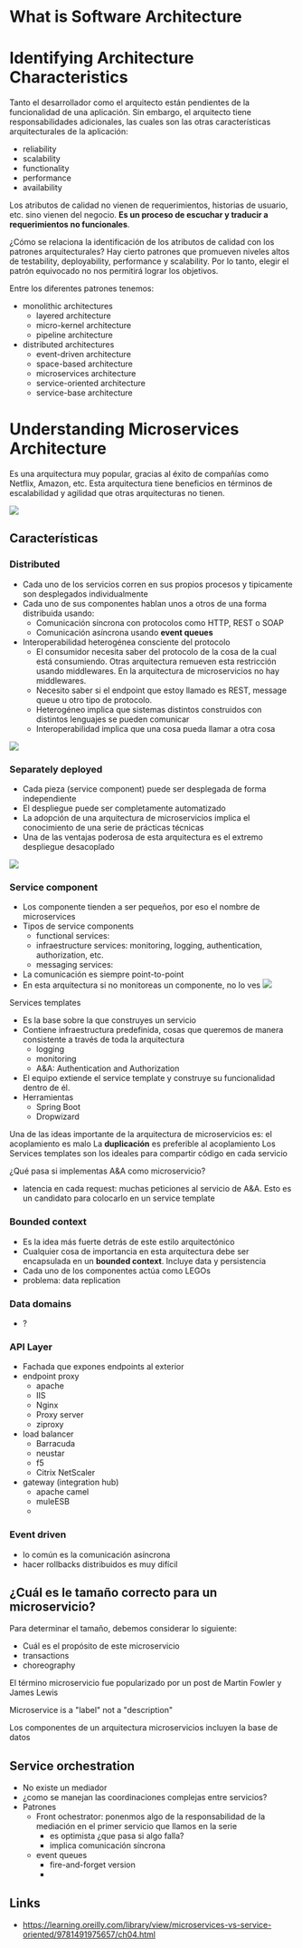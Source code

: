 

# What is Software Architecture

# Identifying Architecture Characteristics

Tanto el desarrollador como el arquitecto están pendientes de la funcionalidad de una aplicación. Sin embargo, el arquitecto tiene responsabilidades adicionales, las cuales son las otras características arquitecturales de la aplicación:
* reliability
* scalability
* functionality
* performance
* availability

Los atributos de calidad no vienen de requerimientos, historias de usuario, etc. sino vienen del negocio. **Es un proceso de escuchar y traducir a requerimientos no funcionales**.

¿Cómo se relaciona la identificación de los atributos de calidad con los patrones arquitecturales?
Hay cierto patrones que promueven niveles altos de testability, deployability, performance y scalability. Por lo tanto, elegir el patrón equivocado no nos permitirá lograr los objetivos.

Entre los diferentes patrones tenemos:
* monolithic architectures
    * layered architecture
    * micro-kernel architecture
    * pipeline architecture
* distributed architectures
    * event-driven architecture
    * space-based architecture
    * microservices architecture
    * service-oriented architecture
    * service-base architecture







# Understanding Microservices Architecture

Es una arquitectura muy popular, gracias al éxito de compañías como Netflix, Amazon, etc. Esta arquitectura tiene beneficios en términos de escalabilidad y agilidad que otras arquitecturas no tienen.

![](img/microservices-architecture.png)

## Características

### Distributed

* Cada uno de los servicios corren en sus propios procesos y tipicamente son desplegados individualmente
* Cada uno de sus componentes hablan unos a otros de una forma distribuida usando: 
    * Comunicación síncrona con protocolos como HTTP, REST o SOAP
    * Comunicación asíncrona usando **event queues**
* Interoperabilidad heterogénea consciente del protocolo
    * El consumidor necesita saber del protocolo de la cosa de la cual está consumiendo. Otras arquitectura remueven esta restricción usando middlewares. En la arquitectura de microservicios no hay middlewares.
    * Necesito saber si el endpoint que estoy llamado es REST, message queue u otro tipo de protocolo.
    * Heterogéneo implica que sistemas distintos construidos con distintos lenguajes se pueden comunicar
    * Interoperabilidad implica que una cosa pueda llamar a otra cosa

![](img/protocol-aware-heterogeneous-interoperability.png)

### Separately deployed

* Cada pieza (service component) puede ser desplegada de forma independiente
* El despliegue puede ser completamente automatizado
* La adopción de una arquitectura de microservicios implica el conocimiento de una serie de prácticas técnicas
* Una de las ventajas poderosa de esta arquitectura es el extremo despliegue desacoplado

![](img/practicas-tecnicas.png)

### Service component 

* Los componente tienden a ser pequeños, por eso el nombre de microservices
* Tipos de service components
    * functional services: 
    * infraestructure services: monitoring, logging, authentication, authorization, etc. 
    * messaging services: 
* La comunicación es siempre point-to-point
* En esta arquitectura si no monitoreas un componente, no lo ves
![](img/service-components.png)


Services templates
* Es la base sobre la que construyes un servicio
* Contiene infraestructura predefinida, cosas que queremos de manera consistente a través de toda la arquitectura
    * logging
    * monitoring
    * A&A: Authentication and Authorization
* El equipo extiende el service template y construye su funcionalidad dentro de él.
* Herramientas
    * Spring Boot
    * Dropwizard


Una de las ideas importante de la arquitectura de microservicios es: el acoplamiento es malo
La **duplicación** es preferible al acoplamiento
Los Services templates son los ideales para compartir código en cada servicio

¿Qué pasa si implementas A&A como microservicio?
* latencia en cada request: muchas peticiones al servicio de A&A. Esto es un candidato para colocarlo en un service template


### Bounded context

* Es la idea más fuerte detrás de este estilo arquitectónico
* Cualquier cosa de importancia en esta arquitectura debe ser encapsulada en un **bounded context**. Incluye data y persistencia
* Cada uno de los componentes actúa como LEGOs
* problema: data replication

### Data domains

* ?

### API Layer

* Fachada que expones endpoints al exterior
* endpoint proxy
    * apache
    * IIS
    * Nginx
    * Proxy server
    * ziproxy
* load balancer
    * Barracuda
    * neustar
    * f5
    * Citrix NetScaler
* gateway (integration hub)
    * apache camel
    * muleESB
    * 

### Event driven

* lo común es la comunicación asíncrona
* hacer rollbacks distribuidos es muy difícil





## ¿Cuál es le tamaño correcto para un microservicio?

Para determinar el tamaño, debemos considerar lo siguiente: 

* Cuál es el propósito de este microservicio
* transactions
* choreography

El término microservicio fue popularizado por un post de Martin Fowler y James Lewis

Microservice is a "label" not a "description"


Los componentes de un arquitectura microservicios incluyen la base de datos


## Service orchestration

* No existe un mediador
* ¿como se manejan las coordinaciones complejas entre servicios?
* Patrones
    * Front ochestrator: ponenmos algo de la responsabilidad de la mediación en el primer servicio que llamos en la serie
        * es optimista ¿que pasa si algo falla?
        * implica comunicación síncrona
    * event queues
        * fire-and-forget version
        * 




## Links
* https://learning.oreilly.com/library/view/microservices-vs-service-oriented/9781491975657/ch04.html